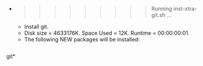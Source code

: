 * >>>>>>>>> Running inst-xtra-git.sh ...
  * Install git.
  * Disk size = 4633176K. Space Used = 12K. Runtime = 00:00:00:01.
  * The following NEW packages will be installed:
  ```bash
git*
  ```
